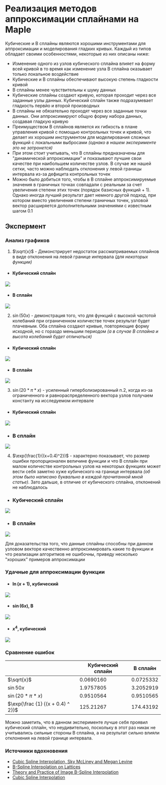 # Реализация методов аппроксимации сплайнами на Maple

Кубические и B сплайны являются хорошими инструментами для аппроксимации и моделирования гладких кривых. Каждый из типов обладает своими особенностями, некоторые из них описаны ниже:
- Изменение одного из узлов кубического сплайна влияет на форму всей кривой в то время как изменение узла B сплайна оказывает только локальное воздействие
- Кубические и B сплайны обеспечивают высокую степень гладкости кривой
- B сплайны менее чувствительны к шуму данных
- Кубические сплайны создают кривую, которая проходит через все заданные узлы данных. Кубический сплайн также подразумевает гладкость первйо и второй производных
- B сплайны не обязательно проходят через все заданные точки данных. Они аппроксимируют общую форму набора данных, создавая гладкую кривую
- Преимуществом B сплайнов является их гибкость в плане управления кривой с помощью контрольных точек и кривой, что делает их хорошим инструментом для моделирования сложных функций с локальными выбросами _(однако в нашем эксперименте это не затронется)_
- При этом стоит учитывать, что B сплайны предназначены для "динамической аппроксимации" и показывают лучшие свои качестве при наибольшем количестве узлов. В случае же нашей сетки, часто можно наблюдать отклонения у левой границы интервала из-за дефицита контрольных точек
- Можно было добиться того, чтобы в B сплайне аппроксимируемые значения в граничных точках совпадали с реальным за счет увеличения степени этих точек (порядок базисных функций + 1). Однако иногда лучший результат дает немного другой подход, при котором вместо увеличения степени граничных точек, узловой вектор расширяется дополнительными значениями с известным шагом $0.1$

## Экспермент

### Анализ графиков

1. $\sqrt{x}$ - Демонстрирует недостаток рассматриваемых сплайнов в виде отклонения на левой границе интервала _(для некоторых функции)_
- #### Кубический сплайн
![](pic/cubic_sqrt.png)
- #### B сплайн
![](pic/b_sqrt.png)

2. $\sin{(50x)}$ - демонстрация того, что для функций с высокой частотой колебаний при ограниченном количестве точек результат будет плачевным. Оба сплайна создают кривые, повторяющие форму исходной, но с гораздо меньшим периодом _(а в случае B сплайна и высота колебаний будет отличаться)_
- #### Кубический сплайн
![](pic/cubic_sin50.png)
- #### B сплайн
![](pic/b_sin50.png)

3. $\sin(20*\pi*x)$ - усиленный гиперболизированный п.2, когда из-за ограниченного и равнораспределенного вектора узлов получаем константу на исследуемом интервале
- #### Кубический сплайн
![](pic/cubic_sin20pi.png)
- ### B сплайн
![](pic/b_sin20.pi.png)

4. $\exp(\frac{1}{(x+0.4)^2})$ - характерно показывает, что размер ошибки пропорционален величине функции и что B сплайн при малом количестве контрольных узлов на некоторых функциях может вести себя заметно хуже кубического на границе интервала _(об этом было написано буквально в каждой прочитанной мной статье)_. Зато дальше, в отличие от кубического сплайна, отклонений не наблюдалось

- ### Кубический сплайн
![](pic/cub_exp.png)

- ### B сплайн
![](pic/b_exp.png)

Для доказательства того, что данные сплайны способны при данном узловом векторе качественно аппроксимировать какие то функции и что реализации алгоритмов не ошибочны, приведу несколько "хороших" примеров аппроксимации
### Удачные для аппроксимации функции

- #### $\ln(x+1)$, кубический
![](pic/cub_ln.png)

- #### $\sin(6x)$, B
![](pic/b_sin6x.png)

- #### $x^4$, кубический
![](pic/cubic_x4png.png)


### Сравнение ошибок

|  | Кубический сплайн | B сплайн |
| --- | --- | --- |
| $\sqrt{x}$ | 0.0690160 | 0.0725332 |
| $\sin{50x}$ | 1.9757805 | 3.2052919 |
| $\sin(20*\pi * x)$ | 0.9510564 | 0.9510565 |
| $\exp{\frac {1} {(x + 0.4) ^ 2}}$ | 125.21267 | 174.43192

Можно заметить, что в данном эксперименте лучше себя проявил кубический сплайн, что неудивительно, поскольку в этот раз никак не учитывались сильные стороны B сплайна, а на результат сильно влияли отклонения на левой границе интервала.

### Источники вдохновения
- [Cubic Spline Interpolation, Sky McLiney and Megan Levine](https://www.rajgunesh.com/resources/downloads/numerical/cubicsplineinterpol.pdf)
- [B-Spline Interpolation on Lattices](https://www.geometrictools.com/Documentation/BSplineInterpolation.pdf)
- [Theory and Practice of Image B-Spline Interpolation](https://enpc.hal.science/hal-01846912/document)
- [Cubic Spline Interpolation](https://blog.timodenk.com/cubic-spline-interpolation/index.html)